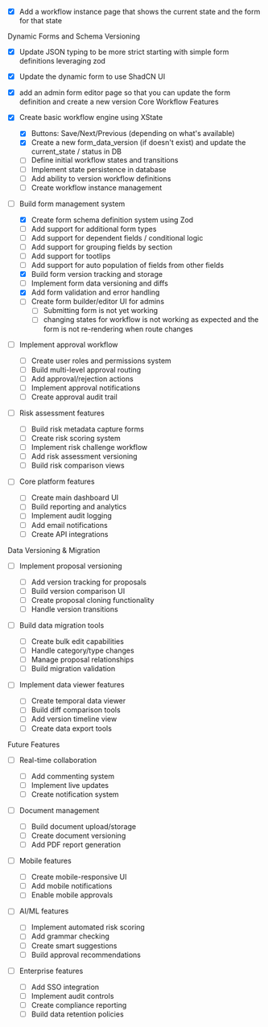 - [x] Add a workflow instance page that shows the current state and the form for that state

Dynamic Forms and Schema Versioning

- [x] Update JSON typing to be more strict starting with simple form definitions leveraging zod
- [x] Update the dynamic form to use ShadCN UI
- [x] add an admin form editor page so that you can update the form definition and create a new version
      Core Workflow Features

- [x] Create basic workflow engine using XState

  - [x] Buttons: Save/Next/Previous (depending on what's available)
  - [x] Create a new form_data_version (if doesn't exist) and update the current_state / status in DB
  - [ ] Define initial workflow states and transitions
  - [ ] Implement state persistence in database
  - [ ] Add ability to version workflow definitions
  - [ ] Create workflow instance management

- [ ] Build form management system

  - [x] Create form schema definition system using Zod
  - [ ] Add support for additional form types
  - [ ] Add support for dependent fields / conditional logic
  - [ ] Add support for grouping fields by section
  - [ ] Add support for tootlips
  - [ ] Add support for auto population of fields from other fields
  - [x] Build form version tracking and storage
  - [ ] Implement form data versioning and diffs
  - [x] Add form validation and error handling
  - [ ] Create form builder/editor UI for admins
    - [ ] Submitting form is not yet working
    - [ ] changing states for workflow is not working as expected and the form is not re-rendering when route changes

- [ ] Implement approval workflow

  - [ ] Create user roles and permissions system
  - [ ] Build multi-level approval routing
  - [ ] Add approval/rejection actions
  - [ ] Implement approval notifications
  - [ ] Create approval audit trail

- [ ] Risk assessment features

  - [ ] Build risk metadata capture forms
  - [ ] Create risk scoring system
  - [ ] Implement risk challenge workflow
  - [ ] Add risk assessment versioning
  - [ ] Build risk comparison views

- [ ] Core platform features
  - [ ] Create main dashboard UI
  - [ ] Build reporting and analytics
  - [ ] Implement audit logging
  - [ ] Add email notifications
  - [ ] Create API integrations

Data Versioning & Migration

- [ ] Implement proposal versioning

  - [ ] Add version tracking for proposals
  - [ ] Build version comparison UI
  - [ ] Create proposal cloning functionality
  - [ ] Handle version transitions

- [ ] Build data migration tools

  - [ ] Create bulk edit capabilities
  - [ ] Handle category/type changes
  - [ ] Manage proposal relationships
  - [ ] Build migration validation

- [ ] Implement data viewer features
  - [ ] Create temporal data viewer
  - [ ] Build diff comparison tools
  - [ ] Add version timeline view
  - [ ] Create data export tools

Future Features

- [ ] Real-time collaboration

  - [ ] Add commenting system
  - [ ] Implement live updates
  - [ ] Create notification system

- [ ] Document management

  - [ ] Build document upload/storage
  - [ ] Create document versioning
  - [ ] Add PDF report generation

- [ ] Mobile features

  - [ ] Create mobile-responsive UI
  - [ ] Add mobile notifications
  - [ ] Enable mobile approvals

- [ ] AI/ML features

  - [ ] Implement automated risk scoring
  - [ ] Add grammar checking
  - [ ] Create smart suggestions
  - [ ] Build approval recommendations

- [ ] Enterprise features
  - [ ] Add SSO integration
  - [ ] Implement audit controls
  - [ ] Create compliance reporting
  - [ ] Build data retention policies
